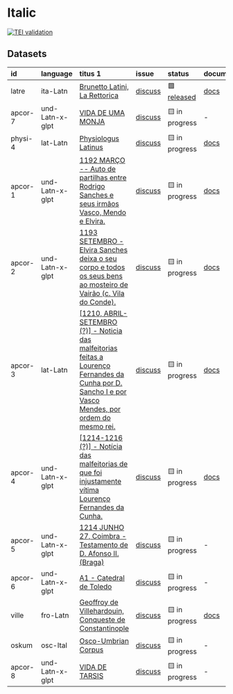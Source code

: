 # Italic
[![TEI validation](https://github.com/TITUS-2-0/italic/actions/workflows/validate_data.yaml/badge.svg?branch=main)](https://github.com/TITUS-2-0/italic/actions/workflows/validate_data.yaml)
## Datasets
| id      | language        | titus 1                                                                                                                                                                                                                        | issue                                                    | status                                                       | documentation                                                        |
|:--------|:----------------|:-------------------------------------------------------------------------------------------------------------------------------------------------------------------------------------------------------------------------------|:---------------------------------------------------------|:-------------------------------------------------------------|:---------------------------------------------------------------------|
| latre   | ita-Latn        | [Brunetto Latini, La Rettorica](http://titus.uni-frankfurt.de/texte/etcs/ital/aital/latrett/latre.htm)                                                                                                                         | [discuss](https://github.com/TITUS-2-0/italic/issues/3)  | 🟩 [released](https://titus2.uni-frankfurt.de/dataset/latre) | [docs](https://titus2.uni-frankfurt.de/docs/tei/italic.html#latre)   |
| apcor-7 | und-Latn-x-glpt | [VIDA DE UMA MONJA ](http://titus.uni-frankfurt.de/texte/etcs/ital/aport/apcorp/apcor.htm)                                                                                                                                     | [discuss](https://github.com/TITUS-2-0/italic/issues/30) | 🟨 in progress                                               | -                                                                    |
| physi-4 | lat-Latn        | [Physiologus Latinus](http://titus.uni-frankfurt.de/texte/etcs/ital/lat/physioll/physi.htm)                                                                                                                                    | [discuss](https://github.com/TITUS-2-0/italic/issues/16) | 🟨 in progress                                               | [docs](https://titus2.uni-frankfurt.de/docs/tei/italic.html#physi-4) |
| apcor-1 | und-Latn-x-glpt | [1192 MARÇO -- Auto de partilhas entre Rodrigo Sanches e seus irmãos Vasco, Mendo e Elvira.](http://titus.uni-frankfurt.de/texte/etcs/ital/aport/apcorp/apcor.htm)                                                             | [discuss](https://github.com/TITUS-2-0/italic/issues/24) | 🟨 in progress                                               | [docs](https://titus2.uni-frankfurt.de/docs/tei/italic.html#apcor-1) |
| apcor-2 | und-Latn-x-glpt | [1193 SETEMBRO - Elvira Sanches deixa o seu corpo e todos os seus bens ao mosteiro de Vairão (c. Vila do Conde).](http://titus.uni-frankfurt.de/texte/etcs/ital/aport/apcorp/apcor.htm)                                        | [discuss](https://github.com/TITUS-2-0/italic/issues/25) | 🟨 in progress                                               | [docs](https://titus2.uni-frankfurt.de/docs/tei/italic.html#apcor-2) |
| apcor-3 | lat-Latn        | [[1210, ABRIL-SETEMBRO (?)] - Noticia das malfeitorias feitas a Lourenço Fernandes da Cunha por D. Sancho I e por Vasco Mendes, por ordem do mesmo rei.](http://titus.uni-frankfurt.de/texte/etcs/ital/aport/apcorp/apcor.htm) | [discuss](https://github.com/TITUS-2-0/italic/issues/26) | 🟨 in progress                                               | [docs](https://titus2.uni-frankfurt.de/docs/tei/italic.html#apcor-3) |
| apcor-4 | und-Latn-x-glpt | [[1214-1216 (?)] - Notícia das malfeitorias de que foi injustamente vítima Lourenço Fernandes da Cunha.](http://titus.uni-frankfurt.de/texte/etcs/ital/aport/apcorp/apcor.htm)                                                 | [discuss](https://github.com/TITUS-2-0/italic/issues/27) | 🟨 in progress                                               | [docs](https://titus2.uni-frankfurt.de/docs/tei/italic.html#apcor-4) |
| apcor-5 | und-Latn-x-glpt | [1214 JUNHO 27, Coimbra - Testamento de D. Afonso II. (Braga)](http://titus.uni-frankfurt.de/texte/etcs/ital/aport/apcorp/apcor.htm)                                                                                           | [discuss](https://github.com/TITUS-2-0/italic/issues/28) | 🟨 in progress                                               | -                                                                    |
| apcor-6 | und-Latn-x-glpt | [A1 - Catedral de Toledo](http://titus.uni-frankfurt.de/texte/etcs/ital/aport/apcorp/apcor.htm)                                                                                                                                | [discuss](https://github.com/TITUS-2-0/italic/issues/29) | 🟨 in progress                                               | -                                                                    |
| ville   | fro-Latn        | [Geoffroy de Villehardouin, Conqueste de Constantinople](http://titus.uni-frankfurt.de/texte/etcs/ital/afr/villehar/ville.htm)                                                                                                 | [discuss](https://github.com/TITUS-2-0/italic/issues/15) | 🟨 in progress                                               | [docs](https://titus2.uni-frankfurt.de/docs/tei/italic.html#ville)   |
| oskum   | osc-Ital        | [Osco-Umbrian Corpus](http://titus.uni-frankfurt.de/texte/etcs/ital/oskumb/oskum.htm)                                                                                                                                          | [discuss](https://github.com/TITUS-2-0/italic/issues/32) | 🟨 in progress                                               | -                                                                    |
| apcor-8 | und-Latn-x-glpt | [VIDA DE TARSIS](http://titus.uni-frankfurt.de/texte/etcs/ital/aport/apcorp/apcor.htm)                                                                                                                                         | [discuss](https://github.com/TITUS-2-0/italic/issues/31) | 🟨 in progress                                               | -                                                                    |